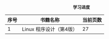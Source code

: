 <center><b>学习进度</b></center>

| 序号 | 书籍名称                | 当前页数 |
| ---- | ----------------------- | -------- |
| 1    | Linux 程序设计（第4版） | 27       |

